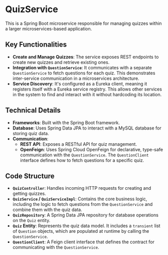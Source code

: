 # QuizService

This is a Spring Boot microservice responsible for managing quizzes within a larger microservices-based application.

## Key Functionalities

- **Create and Manage Quizzes**: The service exposes REST endpoints to create new quizzes and retrieve existing ones.
- **Integration with `QuestionService`**: It communicates with a separate `QuestionService` to fetch questions for each quiz. This demonstrates inter-service communication in a microservices architecture.
- **Service Discovery**: It's configured as a Eureka client, meaning it registers itself with a Eureka service registry. This allows other services in the system to find and interact with it without hardcoding its location.

## Technical Details

- **Frameworks**: Built with the Spring Boot framework.
- **Database**: Uses Spring Data JPA to interact with a MySQL database for storing quiz data.
- **Communication**:
    - **REST API**: Exposes a RESTful API for quiz management.
    - **OpenFeign**: Uses Spring Cloud OpenFeign for declarative, type-safe communication with the `QuestionService`. The `QuestionClient` interface defines how to fetch questions for a specific quiz.

## Code Structure

- **`QuizController`**: Handles incoming HTTP requests for creating and getting quizzes.
- **`QuizService` / `QuizServiceImpl`**: Contains the core business logic, including the logic to fetch questions from the `QuestionService` and combine them with the quiz data.
- **`QuizRepository`**: A Spring Data JPA repository for database operations on the `Quiz` entity.
- **`Quiz` Entity**: Represents the quiz data model. It includes a `transient` list of `Question` objects, which are populated at runtime by calling the `QuestionService`.
- **`QuestionClient`**: A Feign client interface that defines the contract for communicating with the `QuestionService`.
